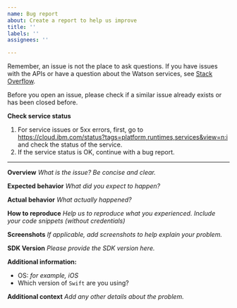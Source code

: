 ```yaml
---
name: Bug report
about: Create a report to help us improve
title: ''
labels: ''
assignees: ''

---
```


Remember, an issue is not the place to ask questions. If you have issues with the APIs or have a question about the Watson services, see [Stack Overflow](https://stackoverflow.com/questions/tagged/ibm-watson+swift).

Before you open an issue, please check if a similar issue already exists or has been closed before.

**Check service status**

1.  For service issues or 5xx errors, first, go to https://cloud.ibm.com/status?tags=platform,runtimes,services&view=n:i and check the status of the service.
1.  If the service status is OK, continue with a bug report.

---

**Overview**
_What is the issue? Be concise and clear._

**Expected behavior**
_What did you expect to happen?_

**Actual behavior**
_What actually happened?_

**How to reproduce**
_Help us to reproduce what you experienced. Include your code snippets (without credentials)_

**Screenshots**
_If applicable, add screenshots to help explain your problem._

**SDK Version**
_Please provide the SDK version here._

**Additional information:**
- OS: _for example, iOS_
- Which version of `Swift` are you using?

**Additional context**
_Add any other details about the problem._
